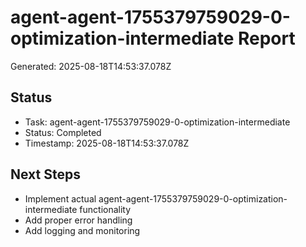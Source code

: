 # agent-agent-1755379759029-0-optimization-intermediate Report

Generated: 2025-08-18T14:53:37.078Z

## Status
- Task: agent-agent-1755379759029-0-optimization-intermediate
- Status: Completed
- Timestamp: 2025-08-18T14:53:37.078Z

## Next Steps
- Implement actual agent-agent-1755379759029-0-optimization-intermediate functionality
- Add proper error handling
- Add logging and monitoring
